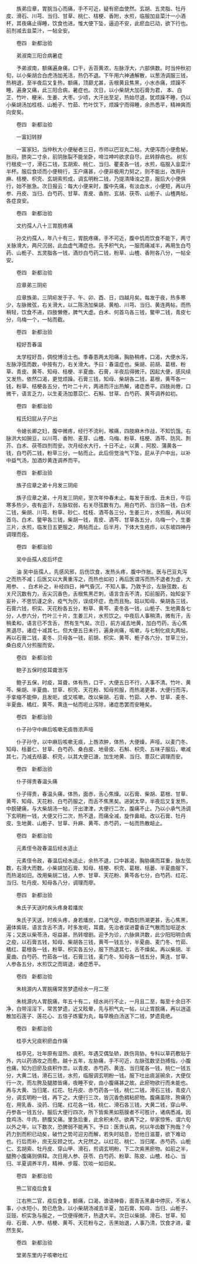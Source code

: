<!-- { "loadSidebar": true } -->
　　族弟应章，胃脘当心而痛，手不可近，疑有瘀血使然。玄胡、五灵脂、牡丹皮、滑石、川芎、当归、甘草、桃仁、桔梗、香附，水煎，临服加韭菜汁一小酒杯，其夜痛止得睡，饮食也进。惟大便下坠，逼迫不安，此瘀血已动，欲下行也。前剂减去韭菜汁，一帖全安。

　　卷四　新都治验

　　弟淑南三阳合病暑症

　　予弟淑南，额痛遍身痛，口干，舌苔黄浓，左脉浮大，六部俱数。时当仲秋初旬，以小柴胡合白虎汤加羌活，热仍不退。下午用六神通解散，以葱汤调服三钱，热稍退，至半夜后又复热，额痛，顶巅尤甚，舌根黄且焦黑，小水赤痛，烦躁不睡，遍身又痛，此三阳合病，暑症也。次日，以小柴胡大加石膏为君， 本、白芷、竹叶、粳米、生姜、大枣。少顷，大汗出至足，热始尽退，犹烦躁不睡，仍以小柴胡汤加桂枝、山栀子、竹茹、竹叶饮下，烦躁宁而得睡，余热悉平，精神爽而向安矣。

　　卷四　新都治验

　　一富妇转脬

　　一富家妇，当仲秋大小便秘者三日，市师以巴豆丸二帖，大便泻而小便愈秘，胀闷，脐突二寸余，前阴胀裂不能坐卧，啼泣呻吟欲求自尽，此转脬病也。 树东行根皮一寸，滑石二钱，玄胡索、桃仁、当归、瞿麦各一钱，水煎，临服入韭菜汁半杯。服后食顷而小便稍行，玉户痛甚，小便非极用力努之，则不能出，改用升麻、桔梗、枳壳、玄胡索煎成，调玄明粉二钱，乃提清降浊之意，服后大小便俱行，始不胀急。次日报云：每大小便来时，腹中先痛，有淡血水，小便短，再以丹参、丹皮、当归、白芍药、甘草、青皮、香附、玄胡、茯苓、山栀子、山楂两帖，各症良安。

　　卷四　新都治验

　　文约孺人八十三胃脘疼痛

　　孙文约孺人，年八十有三，胃脘疼痛，手不可近，腹中饥而饮食不能下，两寸关脉滑大，两尺沉弱，此血虚气滞症也。先予积气丸，一服而痛减半，再用生白芍药、山栀子、五灵脂各一钱，酒炒白芍药二钱，粉草、山楂、香附各八分，一帖全安。

　　卷四　新都治验

　　应章弟三阴疟

　　应章族弟，三阴疟发于子、午、卯、酉、日，四越月矣。每发于夜，热多寒少，左脉微弦，右关滑大，以二陈汤加柴胡、黄柏、川芎、当归、黄连两帖，而热稍轻，饮食不进，四肢懒倦，脾气大虚。白术、何首乌各三钱，鳖甲二钱，青皮七分，乌梅一个，一帖而截。

　　卷四　新都治验

　　程好吾春温

　　太学程好吾，倜傥博洽士也。季春患两太阳痛，胸胁稍疼，口渴，大便水泻，左脉浮弦而数，中按有力，右关滑大。予曰：春温症也。柴胡、前胡、葛根、粉草、青皮、黄芩、知母、桔梗、半夏曲、石膏，半夜后得微汗。因起大便，感风续又发热，依然口渴，更觉烦躁。石膏三钱，知母、柴胡各二钱，葛根，黄芩各一钱，粉草、桔梗各五分，竹叶二十片，两进而汗出热解，诸症悉平。四肢尚倦，口微干，语言乏力，以生麦汤加薏苡仁、石斛、甘草、白芍药、黄芩调养如初。

　　卷四　新都治验

　　程氏妇屁从子户出

　　令媳长卿之妇，腹中微疼，经行不流利，喉痛，四肢麻木作战，不知饥饿。右脉洪大如豌豆，以川芎、香附、麦芽、山楂、乌梅、粉草、桔梗、酒芩、防风、荆芥、白术、茯苓四剂而安。次月经水大行，十日不止，以黄 、阿胶、蒲黄各一钱，白芍药二钱，粉草三分，一帖而止。此后但觉浊气下坠，屁从子户中出，以补中益气汤，加酒炒黄连调养而平。

　　卷四　新都治验

　　族子应章之弟十月发三阴疟

　　族子应章之弟，十月发三阴疟，至次年仲春未止。每发于辰戌、丑未日，午后寒多热少，夜有盗汗，左脉软弱，右关尽弦数有力。用白芍药、当归各一钱，白术二钱，柴胡、川芎、粉草、砂仁、桂枝、酒芩各三分，生姜三片，水煎服，再以何首乌、白术、鳖甲各三钱，柴胡一钱，青皮、酒芩、甘草各五分，乌梅一个，生姜三片，水煎，临发日五更服之，两帖而止。后半月，下体大生疮疖，以东坡四神丹调理而痊。

　　卷四　新都治验

　　吴中岳孺人疫后坏症

　　油 吴中岳孺人，先感风邪，后伤饮食，发热头疼，腹中作胀。医与巴豆丸泻之而热不减；后医又以大黄重泻之，而热也如初；再后医谓泻而热不退者为虚，大用参、 、白术补之，补经四日，神气昏沉，不知人事。乃敦予诊，左脉弦数，右关尺沉数有力，舌尖沉香色，舌根焦黑芒刺，语言含舌不清，扣前服药，始知妄下妄补，不思饥谨之余，疫气为厉，误成坏症，危而且殆。姑以知母、柴胡各三钱，石膏六钱，枳实、天花粉各五分，粉草、黄芩、麦冬各一钱，山栀子、生地黄各七分，人参六分，竹叶三十片，生姜三片，水煎饮之。中夜后人事稍清，微有汗，舌稍柔和，语言已不含舌， 然有生气矣。次日，前方减去地黄，加白芍药，舌心焦黑退尽，诸症十减其七。但大便五日未行，遍身尚痛，咳嗽，与七制化痰丸两帖，再以石膏二钱，麦冬、贝母各一钱，前胡、枳实、黄芩、栀子各六分，甘草三分，桑白皮八分煎服而安。

　　卷四　新都治验

　　鲍子五保时疫耳聋泄泻

　　鲍子五保，时疫，耳聋，体有热，口干，大便五日不行，人事不清。竹叶、黄芩、柴胡、半夏曲、甘草、枳壳、天花粉、知母煎服，而热渴更甚，大便行而泻，手挛缩不能伸，且发呃，或又咳嗽。改以柴胡、石膏、竹茹、人参、甘草、麦冬、半夏曲、橘红、黄芩、黄连一帖而呃止泻除，诸症悉罢而安睡矣。

　　卷四　新都治验

　　仆子孙守中麻后咳嗽无痰唇浓声哑

　　仆子孙守，以中麻后咳嗽无痰，上唇浓肿，体热，大便燥，声哑。以麦门冬、知母、栝蒌仁、甘草、白芍药、桑白皮、地骨皮、石斛、枳壳、五味子服后，嗽减其七，乃减去栝蒌、枳壳，以其大便已溏，加生地黄、当归、薏苡仁调理而安。

　　卷四　新都治验

　　仆子得贵春温头痛

　　仆子得贵，春温头痛，体热，面赤，舌心焦燥。以石膏、柴胡、葛根、甘草、黄芩、知母、天花粉、白芍药服之，而舌不焦黑矣。进粥太早，半夜后又复发热，中脘硬痛，与大柴胡汤一帖，汗出津津，大便行二次，腹痛不止。乃以小承气汤调下玄明粉一钱，大便又行二次，热不退，而痛全减，旋作鼻衄。改以石膏、牡丹皮、生地黄、山栀子、甘草、升麻、黄芩、赤芍药，一帖而热散衄止。

　　卷四　新都治验

　　元素侄令政春温后经水适止

　　元素侄令政，春温后经水适止，余热不退，口中甚渴，胸胁痛而耳重，脉左弦数，右滑大而数。小柴胡加石膏、知母、桔梗、枳壳、葛根、栝蒌、半夏曲服下，而热渴如旧。改用柴胡二钱，人参、甘草、天花粉、黄芩各七分，白芍药、红花、当归、牡丹皮、知母各八分，调理而瘳。

　　卷四　新都治验

　　朱氏子天送时疾头疼身若燔炭

　　朱氏子天送，时疾头疼，身若燔炭，口渴气促，申酉刻热潮更甚，舌心焦黑，遍体紫斑，语言含舌不清，时多发呃，耳聋。先治者误进藿香正气散而加呕逆水泻；又医以柴苓汤，呕益甚，热转增剧。迎予为诊，六脉俱洪数，此少阳阳明合病之疫，以石膏五钱，知母、柴胡各三钱，黄芩一钱五分，半夏曲、麦门冬、竹茹、橘红、葛根各一钱，粉草、枳实各五分，服下热退其七，舌不燥矣。再以柴胡、半夏曲、白芍药、竹茹各一钱，石膏三钱，麦门冬、知母各一钱五分，黄连、甘草、人参各五分，水煎饮之而斑退，诸症悉平。

　　卷四　新都治验

　　朱桃源内人胃脘痛常苦梦遗经水一月二至

　　朱桃源内人胃脘痛，年五十有二，经水尚行不止，一月且二至，每至十余日不净，白带淫淫下，常苦梦遗，近又眩晕，先与积气丸一帖，以止胃脘痛，再以逍遥散加石莲子、莲花心、五倍子炼蜜为丸，每早晚白汤送下二钱，梦遗竟绝。

　　卷四　新都治验

　　桂亭大兄痰积瘀血作痛

　　桂亭兄，壮年原有湿热、痰积。年遇艾偶坠轿，跌伤背胁。专科以草药敷贴于外，内以药酒攻之而愈。越十五年，左胁痛，手不可近，左脉弦数坚劲搏指，小腹也痛，知为旧瘀及痰积作祟。以青皮、赤芍药、黄连、当归尾各一钱，桃仁一钱五分，大黄二钱，滑石三钱，水煎，临服调玄明粉一钱。服下吐出痰涎碗余，大便仅行一次，而左胯及腿膝皆痛，夜睡不安，由小腹痛甚之故。此瘀物欲行而未能也。再与大黄、当归尾、红花、牡丹皮、赤芍药各一钱，桃仁二钱，滑石三钱，青皮八分，调玄明粉一钱，再下之。大便行三次，皆沉香色稠粘瘀物。腹痛虽除，胯痛仍在，用乳香、没药、归尾、红花各一钱，桃仁、滑石各三钱，大黄二钱，穿山甲、丹参各一钱五分。服后大便行四次，所下皆紫黑如筋膜者不可胜计，诸病悉减。因食鸡汤、牛肉，脐腹又痛。里急后重，此余积未尽。欲再下之，举家惊怖，谓六旬以外之年，以下数次，恐脾弱不能再下。予曰：医贵认病，何以年齿数下拘哉？今药力到而积已动矣，破竹之势可迎刃而解，若失时姑息，恐他日滋蔓，欲下难动也。行后而补，庶无反顾之忧。大兄然之。以红花、桃仁、当归尾、赤芍药、山栀仁、玄胡索、牡丹皮、穿山甲、滑石，煎调玄明粉，下二次紫黑瘀物。如前之半，腿胯小腹痛则俱释。次日用人参、茯苓、白芍药、粉草、陈皮、山楂、桂心、当归、半夏调养半月，精神、步履、饮啖一如旧矣。

　　卷四　新都治验

　　熊二官疫后食复

　　江右熊二官，疫后食复，额痛，口渴，谵语神昏，面青舌黑鼻中停灰，不省人事，小水短小，势已危急。以小柴胡汤减去半夏，加石膏、知母、当归、山栀子、豆豉、枳实急与服之，一饮便得微汗，热退大半。次日以柴胡、滑石、甘草、知母、石膏、人参、桔梗、黄芩、天花粉与之，舌黑始退，人事乃清，饮食才进，霍然生矣。

　　卷四　新都治验

　　堂弟东里内子咳嗽吐红

